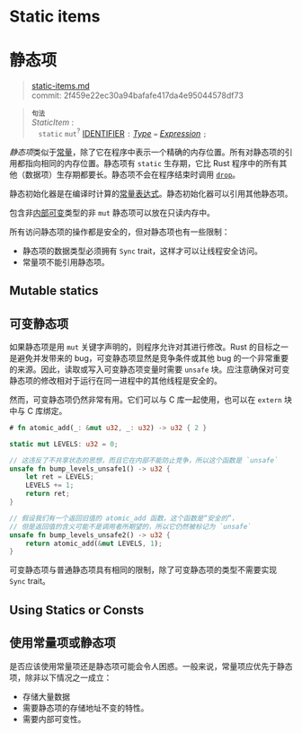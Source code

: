 # Static items
# 静态项

>[static-items.md](https://github.com/rust-lang/reference/blob/master/src/items/static-items.md)\
>commit: 2f459e22ec30a94bafafe417da4e95044578df73

> **<sup>句法</sup>**\
> _StaticItem_ :\
> &nbsp;&nbsp; `static` `mut`<sup>?</sup> [IDENTIFIER] `:` [_Type_]
>              `=` [_Expression_] `;`

*静态项*类似于[常量]，除了它在程序中表示一个精确的内存位置。所有对静态项的引用都指向相同的内存位置。静态项有 `static` 生存期，它比 Rust 程序中的所有其他（数据项）生存期都要长。静态项不会在程序结束时调用 [`drop`]。

静态初始化器是在编译时计算的[常量表达式]。静态初始化器可以引用其他静态项。

包含非[内部可变]类型的非 `mut` 静态项可以放在只读内存中。

所有访问静态项的操作都是安全的，但对静态项也有一些限制：

* 静态项的数据类型必须拥有 `Sync` trait，这样才可以让线程安全访问。
* 常量项不能引用静态项。

## Mutable statics
## 可变静态项

如果静态项是用 `mut` 关键字声明的，则程序允许对其进行修改。Rust 的目标之一是避免并发带来的 bug，可变静态项显然是竞争条件或其他 bug 的一个非常重要的来源。因此，读取或写入可变静态项变量时需要 `unsafe` 块。应注意确保对可变静态项的修改相对于运行在同一进程中的其他线程是安全的。

然而，可变静态项仍然非常有用。它们可以与 C 库一起使用，也可以在 `extern` 块中与 C 库绑定。

```rust
# fn atomic_add(_: &mut u32, _: u32) -> u32 { 2 }

static mut LEVELS: u32 = 0;

// 这违反了不共享状态的思想，而且它在内部不能防止竞争，所以这个函数是 `unsafe`
unsafe fn bump_levels_unsafe1() -> u32 {
    let ret = LEVELS;
    LEVELS += 1;
    return ret;
}

// 假设我们有一个返回旧值的 atomic_add 函数，这个函数是“安全的”，
// 但是返回值的含义可能不是调用者所期望的，所以它仍然被标记为 `unsafe`
unsafe fn bump_levels_unsafe2() -> u32 {
    return atomic_add(&mut LEVELS, 1);
}
```

可变静态项与普通静态项具有相同的限制，除了可变静态项的类型不需要实现 `Sync` trait。

## Using Statics or Consts
## 使用常量项或静态项

是否应该使用常量项还是静态项可能会令人困惑。一般来说，常量项应优先于静态项，除非以下情况之一成立：

* 存储大量数据
* 需要静态项的存储地址不变的特性。
* 需要内部可变性。

[常量]: constant-items.md
[`drop`]: ../destructors.md
[常量表达式]: ../const_eval.md#常量表达式
[内部可变]: ../interior-mutability.md
[IDENTIFIER]: ../identifiers.md
[_Type_]: ../types.md#type-expressions
[_Expression_]: ../expressions.md

